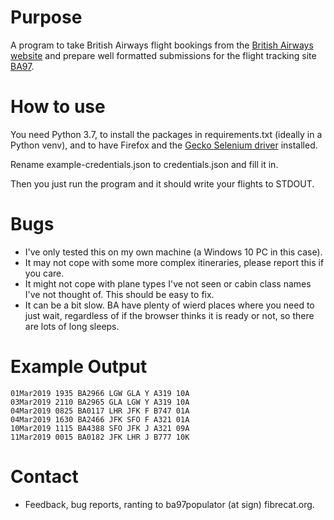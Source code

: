 # Purpose

A program to take British Airways flight bookings from the 
[British Airways website](https://www.britishairways.com)
and prepare well formatted submissions for the flight tracking site [BA97](https://ba97.com/).

# How to use

You need Python 3.7, to install the packages in requirements.txt (ideally in a Python venv),
and to have Firefox and the [Gecko Selenium driver](https://github.com/mozilla/geckodriver/releases)
installed.

Rename example-credentials.json to credentials.json and fill it in. 

Then you just run the program and it should write your flights to STDOUT.

# Bugs

- I've only tested this on my own machine (a Windows 10 PC in this case).
- It may not cope with some more complex itineraries, please report this if you care.
- It might not cope with plane types I've not seen or cabin class names I've not thought of. 
This should be easy to fix.
- It can be a bit slow. BA have plenty of wierd places where you need to just wait, 
regardless of if the browser thinks it is ready or not, so there are lots of long sleeps.

# Example Output

    01Mar2019 1935 BA2966 LGW GLA Y A319 10A
    03Mar2019 2110 BA2965 GLA LGW Y A319 10A
    04Mar2019 0825 BA0117 LHR JFK F B747 01A
    04Mar2019 1630 BA2466 JFK SFO F A321 01A
    10Mar2019 1115 BA4388 SFO JFK J A321 09A
    11Mar2019 0015 BA0182 JFK LHR J B777 10K

# Contact

- Feedback, bug reports, ranting to ba97populator (at sign) fibrecat.org.
